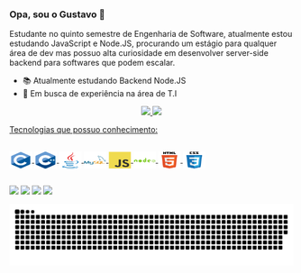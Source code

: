 ### Opa, sou o Gustavo 👋

Estudante no quinto semestre de Engenharia de Software, atualmente estou estudando JavaScript e Node.JS, procurando um estágio para qualquer área de dev mas possuo alta curiosidade em desenvolver server-side backend para softwares que podem escalar.
- 📚 Atualmente estudando Backend Node.JS
- 🔎 Em busca de experiência na área de T.I

<div align="center">
  <a href="https://github.com/distnrb">
  <img height="140em" src="https://github-readme-stats.vercel.app/api?username=gustavocsb&show_icons=true&theme=dark&include_all_commits=true&count_private=true"/>
  <img height="140em" src="https://github-readme-stats.vercel.app/api/top-langs/?username=gustavocsb&layout=compact&langs_count=7&theme=dark"/>
</div>




  Tecnologias que possuo conhecimento:
<div style="display: inline_block"><br>
  <img align="center" alt="Gusta-C" height="30" width="40" src="https://github.com/devicons/devicon/blob/master/icons/c/c-original.svg">
  <img align="center" alt="Gusta-C++" height="30" width="40" src="https://github.com/devicons/devicon/blob/master/icons/cplusplus/cplusplus-original.svg">
  <img align="center" alt="Gusta-Java" height="30" width="40" src="https://github.com/devicons/devicon/blob/master/icons/java/java-original.svg">
  <img align="center" alt="Gusta-MySQL" height="30" width="40" src="https://github.com/devicons/devicon/blob/master/icons/mysql/mysql-original-wordmark.svg">
  <img align="center" alt="Gusta-JS" height="30" width="40" src="https://github.com/devicons/devicon/blob/master/icons/javascript/javascript-original.svg">
  <img align="center" alt="Gusta-Node.JS" height="30" width="40" src="https://github.com/devicons/devicon/blob/master/icons/nodejs/nodejs-plain-wordmark.svg">
  <img align="center" alt="Gusta-HTML" height="30" width="40" src="https://github.com/devicons/devicon/blob/master/icons/html5/html5-original-wordmark.svg">
  <img align="center" alt="Gusta-CSS" height="30" width="40" src="https://github.com/devicons/devicon/blob/master/icons/css3/css3-original-wordmark.svg">
</div>
  
 ##
  
<div> 
  <a href="https://instagram.com/gnstavo_" target="_blank"><img src="https://img.shields.io/badge/-Instagram-%23E4405F?style=for-the-badge&logo=instagram&logoColor=white" target="_blank"></a>
 <a href="https://discordapp.com/users/446100875686182912/" target="_blank"><img src="https://img.shields.io/badge/Discord-7289DA?style=for-the-badge&logo=discord&logoColor=white" target="_blank"></a> 
  <a href = "mailto:gcsb03@gmail.com"><img src="https://img.shields.io/badge/-Gmail-%23333?style=for-the-badge&logo=gmail&logoColor=white" target="_blank"></a>
  <a href="https://www.linkedin.com/in/gcsb/" target="_blank"><img src="https://img.shields.io/badge/-LinkedIn-%230077B5?style=for-the-badge&logo=linkedin&logoColor=white" target="_blank"></a> 
  
  ![Snake animation](https://github.com/distnrb/distnrb/blob/output/github-contribution-grid-snake.svg)
  
</div>
  
  
